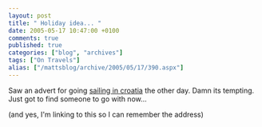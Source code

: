 ```yaml
---
layout: post
title: " Holiday idea... "
date: 2005-05-17 10:47:00 +0100
comments: true
published: true
categories: ["blog", "archives"]
tags: ["On Travels"]
alias: ["/mattsblog/archive/2005/05/17/390.aspx"]
---
```

<!-- more -->

<P>Saw an advert for going <A href="http://sail-croatia.com/Mambo/index.php?option=com_frontpage&amp;Itemid=1">sailing in croatia</A> the other day. Damn its tempting. Just got to find someone to go with now...</P>
 <P>(and yes, I'm linking to this so&nbsp;I can remember the address)</P>
